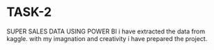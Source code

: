 # TASK-2
SUPER SALES DATA USING POWER BI
i have extracted the data from kaggle.
with my imagnation and creativity i have prepared the project.
